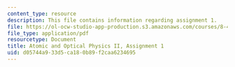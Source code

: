 ```yaml
---
content_type: resource
description: This file contains information regarding assignment 1.
file: https://ol-ocw-studio-app-production.s3.amazonaws.com/courses/8-422-atomic-and-optical-physics-ii-spring-2013/d05744a933d5ca180b89f2caa6234695_MIT8_422S13_hw1.pdf
file_type: application/pdf
resourcetype: Document
title: Atomic and Optical Physics II, Assignment 1
uid: d05744a9-33d5-ca18-0b89-f2caa6234695
---
```


